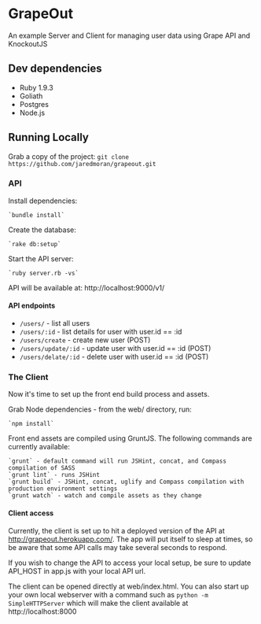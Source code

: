 GrapeOut
========

An example Server and Client for managing user data using Grape API and KnockoutJS

## Dev dependencies
* Ruby 1.9.3
* Goliath
* Postgres
* Node.js

## Running Locally

Grab a copy of the project: `git clone https://github.com/jaredmoran/grapeout.git`

### API

Install dependencies:

    `bundle install`

Create the database:

    `rake db:setup`

Start the API server:

    `ruby server.rb -vs`

API will be available at: http://localhost:9000/v1/

#### API endpoints

* `/users/` - list all users
* `/users/:id` - list details for user with user.id == :id
* `/users/create` - create new user (POST)
* `/users/update/:id` - update user with user.id == :id (POST)
* `/users/delate/:id` - delete user with user.id == :id (POST)

### The Client

Now it's time to set up the front end build process and assets.

Grab Node dependencies - from the web/ directory, run:

    `npm install`

Front end assets are compiled using GruntJS.  The following commands are currently available:

    `grunt` - default command will run JSHint, concat, and Compass compilation of SASS
    `grunt lint` - runs JSHint
    `grunt build` - JSHint, concat, uglify and Compass compilation with production environment settings
    `grunt watch` - watch and compile assets as they change

#### Client access

Currently, the client is set up to hit a deployed version of the API at http://grapeout.herokuapp.com/.  The app will put itself to sleep at times, so be aware that some API calls may take several seconds to respond.

If you wish to change the API to access your local setup, be sure to update API_HOST in app.js with your local API url.

The client can be opened directly at web/index.html.  You can also start up your own local webserver with a command such as `python -m SimpleHTTPServer` which will make the client available at http://localhost:8000



